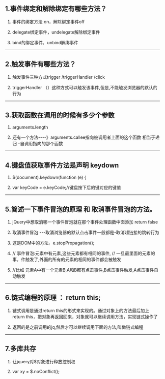 ## 1.事件绑定和解除绑定有哪些方法？

1. 事件的绑定方法 on，解除绑定事件off

2. delegate绑定事件，undelegate解除绑定事件

3. bind的绑定事件，unbind解绑事件

------

## 2.触发事件有哪些方法？

1. 触发事件三种方式trigger  /triggerHandler /click

2. triggerHandler （）这种方式可以触发该事件,但是,不能触发浏览器的默认的行为

------

## 3.获取函数在调用的时候有多少个参数 

1. arguments.length

2. 还有一个方法----》arguments.callee指向被调用者上面的这个函数  相当于递归 -自调用指向的那个函数

------

## 4.键盘值获取事件方法是声明 keydown

1.  $(document).keydown(function (e) {

2.   var keyCode = e.keyCode;//键盘按下后的键对应的键值

------

## 5.简述一下事件冒泡的原理 和 取消事件冒泡的方法。

1. jQuery中想取消哪一个事件冒泡就在那个事件处理函数中面添加  return false

2. 取消事件冒泡 ---取消浏览器的默认点击事件一般都是-取消超链接的跳转行为

3.   这是DOM中的方法。e.stopPropagation();

4. // 事件冒泡:元素中有元素,这些元素都有相同的事件, // 一旦最里面的元素的事，件触发了,外面的所有的元素的相同的事件都会被触发  

5. //比如 元素A中有一个元素B,A和B都有点击事件,B点击事件触发,A点击事件自动触发

------

## 6.链式编程的原理 ：  return this; 

1. 链式调用是通过return this的形式来实现的。通过对象上的方法最后加上	return this，把对象再返回回来，对象就可以继续调用方法，实现链式操作了

2. 返回的是之前调用的jq,然后才可以继续调用下面的方法,叫做链式编程

------

## 7.多库共存

1.  让jquery对$对象进行释放控制权

2.  var xy = $.noConflict();